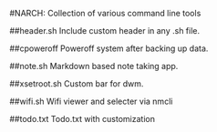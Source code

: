 #NARCH: Collection of various command line tools

##header.sh
Include custom header in any .sh file.

##cpoweroff
Poweroff system after backing up data.

##note.sh
Markdown based note taking app.

##xsetroot.sh
Custom bar for dwm.

##wifi.sh
Wifi viewer and selecter via nmcli

##todo.txt
Todo.txt with customization
